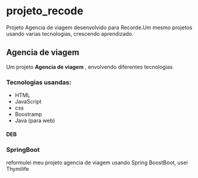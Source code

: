 # projeto_recode
Projeto Agencia de viagem desenvolvido para  Recorde.Um mesmo projetos usando varias tecnologias, crescendo aprendizado.



## Agencia de viagem
Um projeto **Agencia de viagem** , envolvendo diferentes tecnologias 


### Tecnologias usandas:
* HTML
* JavaScript
* css
* Boostramp
* Java (para web)

#### DEB
 


### SpringBoot
reformulei meu projeto agencia de viagem  usando Spring BoostBoot, usei Thymilife
























